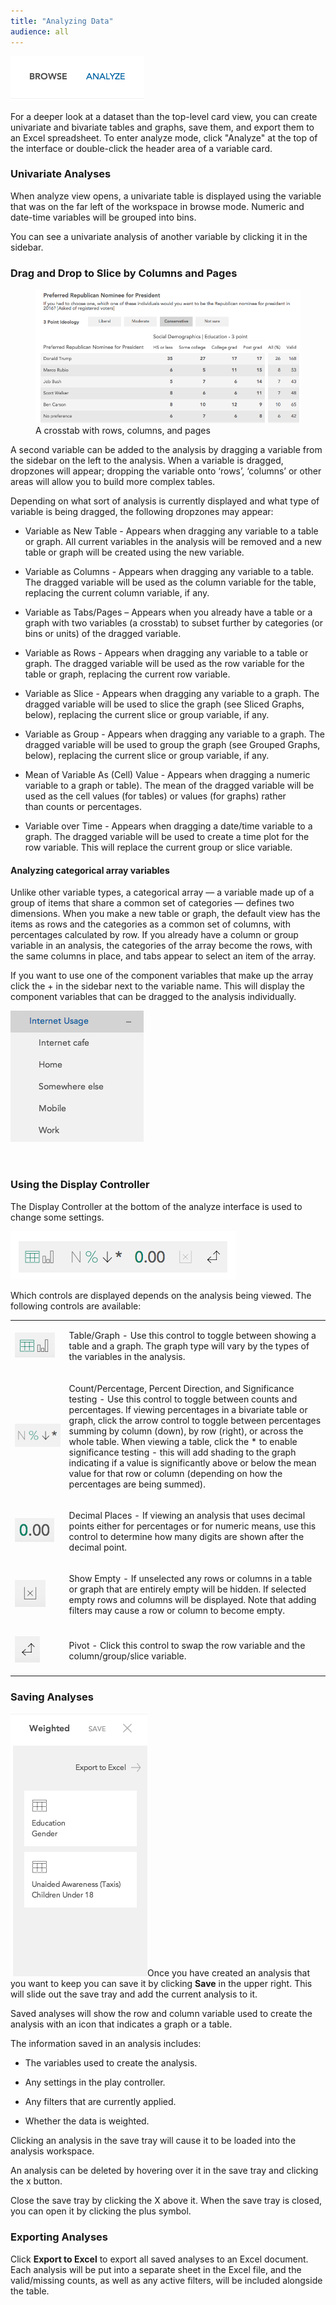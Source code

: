 ```yaml
---
title: "Analyzing Data"
audience: all
---
```


<p dir="ltr"><img class="pull-right" src="images/AnalyzeButton.png" alt="" /></p>
<p dir="ltr">For a deeper look at a dataset than the top-level card view, you can create univariate and bivariate tables and graphs, save them, and export them to an Excel spreadsheet. To enter analyze mode, click "Analyze" at the top of the interface or double-click the header area of a variable card.</p>
<h3 dir="ltr">Univariate Analyses</h3>
<p dir="ltr">When analyze view opens, a univariate table is displayed using the variable that was on the far left of the workspace in browse mode. Numeric and date-time variables will be grouped into bins.</p>
<p dir="ltr">You can see a univariate analysis of another variable by clicking it in the sidebar.</p>
<h3 dir="ltr">Drag and Drop to Slice by Columns and Pages</h3>
<figure><img src="images/image02.png" alt="Table with rows, columns, and pages" /><figcaption>A crosstab with rows, columns, and pages</figcaption></figure>
<p dir="ltr">A second variable can be added to the analysis by dragging a variable from the sidebar on the left to the analysis. When a variable is dragged, dropzones will appear; dropping the variable onto ‘rows’, ‘columns’ or other areas will allow you to build more complex tables.</p>
<p dir="ltr">Depending on what sort of analysis is currently displayed and what type of variable is being dragged, the following dropzones may appear:</p>
<ul>
<li dir="ltr">
<p>Variable as New Table - Appears when dragging any variable to a table or graph. All current variables in the analysis will be removed and a new table or graph will be created using the new variable.</p>
</li>
<li dir="ltr">
<p dir="ltr">Variable as Columns - Appears when dragging any variable to a table. The dragged variable will be used as the column variable for the table, replacing the current column variable, if any.</p>
</li>
<li dir="ltr">Variable as Tabs/Pages – Appears when you already have a table or a graph with two variables (a crosstab) to subset further by categories (or bins or units) of the dragged variable.</li>
<li dir="ltr">
<p>Variable as Rows - Appears when dragging any variable to a table or graph. The dragged variable will be used as the row variable for the table or graph, replacing the current row variable.</p>
</li>
<li dir="ltr">
<p dir="ltr">Variable as Slice - Appears when dragging any variable to a graph. The dragged variable will be used to slice the graph (see Sliced Graphs, below), replacing the current slice or group variable, if any.</p>
</li>
<li dir="ltr">
<p dir="ltr">Variable as Group - Appears when dragging any variable to a graph. The dragged variable will be used to group the graph (see Grouped Graphs, below), replacing the current slice or group variable, if any.</p>
</li>
<li dir="ltr">
<p>Mean of Variable As (Cell) Value - Appears when dragging a numeric variable to a graph or table). The mean of the dragged variable will be used as the cell values (for tables) or values (for graphs) rather than counts or percentages.</p>
</li>
<li dir="ltr">
<p>Variable over Time - Appears when dragging a date/time variable to a graph. The dragged variable will be used to create a time plot for the row variable. This will replace the current group or slice variable.</p>
</li>
</ul>
<h4 dir="ltr">Analyzing categorical array variables</h4>
<p dir="ltr">Unlike other variable types, a categorical array — a variable made up of a group of items that share a common set of categories — defines two dimensions. When you make a new table or graph, the default view has the items as rows and the categories as a common set of columns, with percentages calculated by row. If you already have a column or group variable in an analysis, the categories of the array become the rows, with the same columns in place, and tabs appear to select an item of the array.</p>
<p dir="ltr">If you want to use one of the component variables that make up the array click the + in the sidebar next to the variable name. This will display the component variables that can be dragged to the analysis individually.</p>
<p dir="ltr"><img src="images/SidebarArrayExpand.png" alt="" /></p>
<p> </p>
<h3 dir="ltr">Using the Display Controller</h3>
<p dir="ltr">The Display Controller at the bottom of the analyze interface is used to change some settings.</p>
<p dir="ltr"><img src="images/DisplayController2.png" alt="" /></p>
<p dir="ltr">Which controls are displayed depends on the analysis being viewed. The following controls are available:</p>
<div dir="ltr">
<table><colgroup><col width="135" /><col width="601" /></colgroup>
<tbody>
<tr>
<td>
<p dir="ltr"><img src="images/DisplayTableGraph.png" alt="" /></p>
</td>
<td>
<p dir="ltr">Table/Graph - Use this control to toggle between showing a table and a graph. The graph type will vary by the types of the variables in the analysis.</p>
</td>
</tr>
<tr>
<td>
<p dir="ltr"><img src="images/DisplayControllerDirection.png" alt="" /></p>
</td>
<td>
<p dir="ltr">Count/Percentage, Percent Direction, and Significance testing - Use this control to toggle between counts and percentages. If viewing percentages in a bivariate table or graph, click the arrow control to toggle between percentages summing by column (down), by row (right), or across the whole table. When viewing a table, click the * to enable significance testing - this will add shading to the graph indicating if a value is significantly above or below the mean value for that row or column (depending on how the percentages are being summed).</p>
</td>
</tr>
<tr>
<td>
<p dir="ltr"><img src="images/Display Digits.png" alt="" /></p>
</td>
<td>
<p dir="ltr">Decimal Places - If viewing an analysis that uses decimal points either for percentages or for numeric means, use this control to determine how many digits are shown after the decimal point.</p>
</td>
</tr>
<tr>
<td>
<p dir="ltr"><img src="images/DisplayMissing.png" alt="" /></p>
</td>
<td>
<p dir="ltr">Show Empty - If unselected any rows or columns in a table or graph that are entirely empty will be hidden. If selected empty rows and columns will be displayed. Note that adding filters may cause a row or column to become empty.</p>
</td>
</tr>
<tr>
<td>
<p dir="ltr"><img src="images/DisplayPivot.png" alt="" /></p>
</td>
<td>
<p dir="ltr">Pivot - Click this control to swap the row variable and the column/group/slice variable.</p>
</td>
</tr>
</tbody>
</table>
</div>
<h3 dir="ltr">Saving Analyses</h3>
<p dir="ltr"><img class="pull-right" src="images/SaveTray.png" alt="" />Once you have created an analysis that you want to keep you can save it by clicking <strong>Save</strong> in the upper right. This will slide out the save tray and add the current analysis to it.</p>
<p dir="ltr">Saved analyses will show the row and column variable used to create the analysis with an icon that indicates a graph or a table. </p>
<p dir="ltr">The information saved in an analysis includes:</p>
<ul>
<li dir="ltr">
<p dir="ltr">The variables used to create the analysis.</p>
</li>
<li dir="ltr">
<p dir="ltr">Any settings in the play controller.</p>
</li>
<li dir="ltr">
<p dir="ltr">Any filters that are currently applied.</p>
</li>
<li dir="ltr">
<p>Whether the data is weighted.</p>
</li>
</ul>
<p dir="ltr">Clicking an analysis in the save tray will cause it to be loaded into the analysis workspace.</p>
<p dir="ltr">An analysis can be deleted by hovering over it in the save tray and clicking the x button.</p>
<p dir="ltr">Close the save tray by clicking the X above it. When the save tray is closed, you can open it by clicking the plus symbol.</p>
<h3 dir="ltr">Exporting Analyses</h3>
<p>Click <strong>Export to Excel</strong> to export all saved analyses to an Excel document. Each analysis will be put into a separate sheet in the Excel file, and the valid/missing counts, as well as any active filters, will be included alongside the table.</p>

